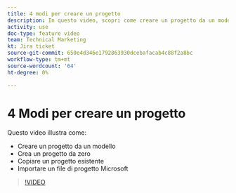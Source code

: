 ```yaml
---
title: 4 modi per creare un progetto
description: In questo video, scopri come creare un progetto da un modello, creare un progetto da zero, copiare un progetto esistente e importare un file di progetto Microsoft
activity: use
doc-type: feature video
team: Technical Marketing
kt: Jira ticket
source-git-commit: 650e4d346e1792863930dcebafacab4c88f2a8bc
workflow-type: tm+mt
source-wordcount: '64'
ht-degree: 0%

---
```


# 4 Modi per creare un progetto

Questo video illustra come:

* Creare un progetto da un modello
* Crea un progetto da zero
* Copiare un progetto esistente
* Importare un file di progetto Microsoft

>[!VIDEO](https://video.tv.adobe.com/v/335084/?quality=12&learn=on)